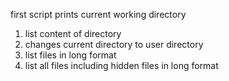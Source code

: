 first script prints current working directory
1. list content of directory
2. changes current directory to user directory
3. list files in long format
4. list all files including hidden files in long format
